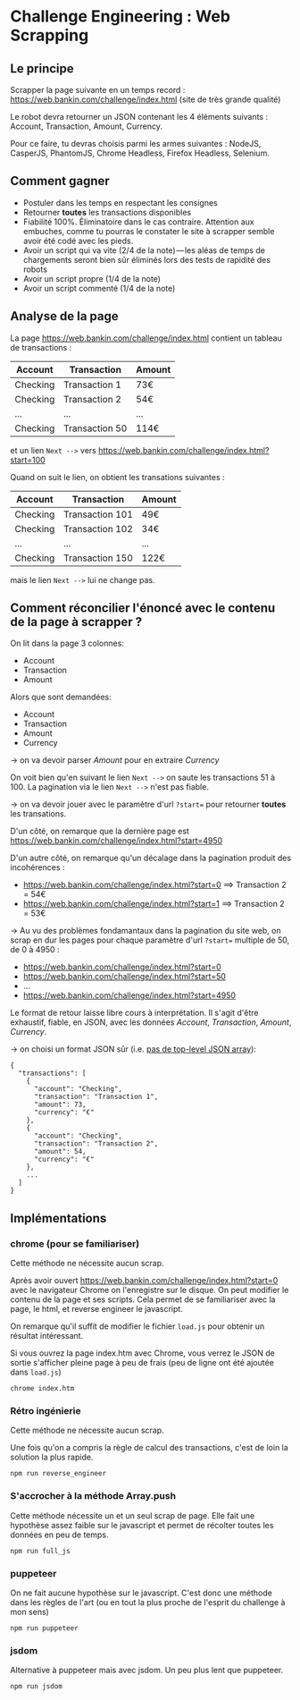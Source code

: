 # Challenge Engineering : Web Scrapping

## Le principe

Scrapper la page suivante en un temps record : https://web.bankin.com/challenge/index.html (site de très grande qualité)

Le robot devra retourner un JSON contenant les 4 éléments suivants : Account, Transaction, Amount, Currency.

Pour ce faire, tu devras choisis parmi les armes suivantes : NodeJS, CasperJS, PhantomJS, Chrome Headless, Firefox Headless, Selenium.

## Comment gagner

 - Postuler dans les temps en respectant les consignes
 - Retourner **toutes** les transactions disponibles
 - Fiabilité 100%. Éliminatoire dans le cas contraire. Attention aux embuches, comme tu pourras le constater le site à scrapper semble avoir été codé avec les pieds.
 - Avoir un script qui va vite (2/4 de la note) — les aléas de temps de chargements seront bien sûr éliminés lors des tests de rapidité des robots
 - Avoir un script propre (1/4 de la note)
 - Avoir un script commenté (1/4 de la note)

## Analyse de la page

La page https://web.bankin.com/challenge/index.html contient un tableau de transactions :

| Account  | Transaction    | Amount |
|----------|----------------|--------|
| Checking | Transaction 1  | 73€    |
| Checking | Transaction 2  | 54€    |
| ...      | ...            | ...    |
| Checking | Transaction 50 | 114€   |

et un lien `Next -->` vers https://web.bankin.com/challenge/index.html?start=100

Quand on suit le lien, on obtient les transations suivantes :

| Account  | Transaction     | Amount |
|----------|-----------------|--------|
| Checking | Transaction 101 | 49€    |
| Checking | Transaction 102 | 34€    |
| ...      | ...             | ...    |
| Checking | Transaction 150 | 122€   |

mais le lien `Next -->` lui ne change pas.

## Comment réconcilier l'énoncé avec le contenu de la page à scrapper ?

On lit dans la page 3 colonnes:
 - Account
 - Transaction
 - Amount

Alors que sont demandées:
 - Account
 - Transaction
 - Amount
 - Currency

&rightarrow; on va devoir parser *Amount* pour en extraire *Currency*

On voit bien qu'en suivant le lien `Next -->` on saute les transactions 51 à 100. La pagination via le lien `Next -->` n'est pas fiable.

&rightarrow; on va devoir jouer avec le paramètre d'url `?start=` pour retourner **toutes** les transations.

D'un côté, on remarque que la dernière page est
https://web.bankin.com/challenge/index.html?start=4950

D'un autre côté, on remarque qu'un décalage dans la pagination produit des incohérences :

 - https://web.bankin.com/challenge/index.html?start=0 ==> Transaction 2 = 54€
 - https://web.bankin.com/challenge/index.html?start=1 ==> Transaction 2 = 53€

&rightarrow; Au vu des problèmes fondamantaux dans la pagination du site web, on scrap en dur les pages pour chaque paramètre d'url `?start=` multiple de 50, de 0 à 4950 :
 - https://web.bankin.com/challenge/index.html?start=0
 - https://web.bankin.com/challenge/index.html?start=50
 - ...
 - https://web.bankin.com/challenge/index.html?start=4950

Le format de retour laisse libre cours à interprétation. Il s'agit d'être exhaustif, fiable, en JSON, avec les données *Account*, *Transaction*, *Amount*, *Currency*.

&rightarrow; on choisi un format JSON sûr (i.e. [pas de top-level JSON array](https://stackoverflow.com/q/3503102/1435156)):
```
{
  "transactions": [
    {
      "account": "Checking",
      "transaction": "Transaction 1",
      "amount": 73,
      "currency": "€"
    },
    {
      "account": "Checking",
      "transaction": "Transaction 2",
      "amount": 54,
      "currency": "€"
    },
    ...
  ]
}
```

## Implémentations

### chrome (pour se familiariser)

Cette méthode ne nécessite aucun scrap.

Après avoir ouvert https://web.bankin.com/challenge/index.html?start=0 avec le navigateur Chrome on l'enregistre sur le disque. On peut modifier le contenu de la page et ses scripts. Cela permet de se familiariser avec la page, le html, et reverse engineer le javascript.

On remarque qu'il suffit de modifier le fichier `load.js` pour obtenir un résultat intéressant.

Si vous ouvrez la page index.htm avec Chrome, vous verrez le JSON de sortie s'afficher pleine page à peu de frais (peu de ligne ont été ajoutée dans `load.js`)

`chrome index.htm`

### Rétro ingénierie

Cette méthode ne nécessite aucun scrap.

Une fois qu'on a compris la règle de calcul des transactions, c'est de loin la solution la plus rapide.

`npm run reverse_engineer`

### S'accrocher à la méthode Array.push

Cette méthode nécessite un et un seul scrap de page. Elle fait une hypothèse assez faible sur le javascript et permet de récolter toutes les données en peu de temps.

`npm run full_js`

### puppeteer

On ne fait aucune hypothèse sur le javascript. C'est donc une méthode dans les règles de l'art (ou en tout la plus proche de l'esprit du challenge à mon sens)

`npm run puppeteer`

### jsdom

Alternative à puppeteer mais avec jsdom. Un peu plus lent que puppeteer.

`npm run jsdom`
